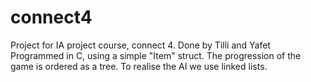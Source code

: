 # connect4
Project for IA project course, connect 4. Done by Tilli and Yafet
Programmed in C, using a simple "Item" struct. The progression of the game is ordered as a tree. To realise the AI we use linked lists.
